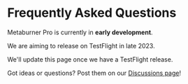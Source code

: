 # Frequently Asked Questions

Metaburner Pro is currently in **early development**.

We are aiming to release on TestFlight in late 2023.

We'll update this page once we have a TestFlight release.

Got ideas or questions? Post them on our [Discussions page](https://github.com/latenitefilms/metaburnerpro/discussions)!